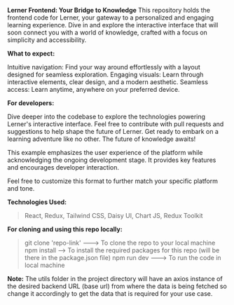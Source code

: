 
**Lerner Frontend: Your Bridge to Knowledge**
This repository holds the frontend code for Lerner, your gateway to a personalized and engaging learning experience. Dive in and explore the interactive interface that will soon connect you with a world of knowledge, crafted with a focus on simplicity and accessibility.

**What to expect:**

Intuitive navigation: Find your way around effortlessly with a layout designed for seamless exploration.
Engaging visuals: Learn through interactive elements, clear design, and a modern aesthetic.
Seamless access: Learn anytime, anywhere on your preferred device.

**For developers:**

Dive deeper into the codebase to explore the technologies powering Lerner's interactive interface.
Feel free to contribute with pull requests and suggestions to help shape the future of Lerner.
Get ready to embark on a learning adventure like no other. The future of knowledge awaits!

This example emphasizes the user experience of the platform while acknowledging the ongoing development stage. It provides key features and encourages developer interaction.

Feel free to customize this format to further match your specific platform and tone.

**Technologies Used:**
> React,
> Redux,
> Tailwind CSS,
> Daisy UI,
> Chart JS,
> Redux Toolkit

**For cloning and using this repo locally:**
> git clone 'repo-link' ---> To clone the repo to your local machine
> npm install --> To install the required packages for this repo (will be there in the package.json file)
> npm run dev ---> To run the code in local machine

**Note:**
The utils folder in the project directory will have an axios instance of the desired backend URL (base url) from where the data is being fetched so change it accordingly to get the data that is required for your use case.
